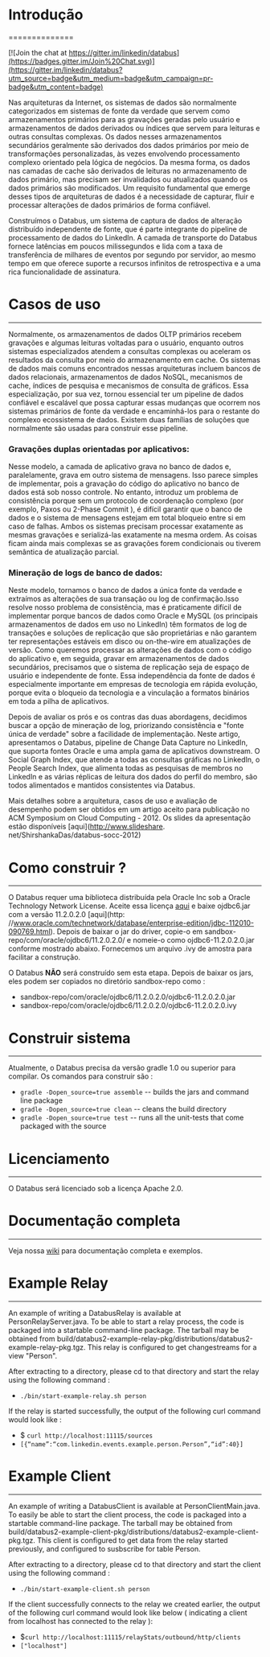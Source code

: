 # Introdução
==============

[![Join the chat at https://gitter.im/linkedin/databus](https://badges.gitter.im/Join%20Chat.svg)](https://gitter.im/linkedin/databus?utm_source=badge&utm_medium=badge&utm_campaign=pr-badge&utm_content=badge)

Nas arquiteturas da Internet, os sistemas de dados são normalmente categorizados em sistemas de fonte da verdade que servem como armazenamentos primários para as gravações geradas pelo usuário e armazenamentos de dados derivados ou índices que servem para leituras e outras consultas complexas. Os dados nesses armazenamentos secundários geralmente são derivados dos dados primários por meio de transformações personalizadas, às vezes envolvendo processamento complexo orientado pela lógica de negócios. Da mesma forma, os dados nas camadas de cache são derivados de leituras no armazenamento de dados primário, mas precisam ser invalidados ou atualizados quando os dados primários são modificados. Um requisito fundamental que emerge desses tipos de arquiteturas de dados é a necessidade de capturar, fluir e processar alterações de dados primários de forma confiável.

Construímos o Databus, um sistema de captura de dados de alteração distribuído independente de fonte, que é parte integrante do pipeline de processamento de dados do LinkedIn. A camada de transporte do Databus fornece latências em poucos milissegundos e lida com a taxa de transferência de milhares de eventos por segundo por servidor, ao mesmo tempo em que oferece suporte a recursos infinitos de retrospectiva e a uma rica funcionalidade de assinatura.

# Casos de uso
*****
Normalmente, os armazenamentos de dados OLTP primários recebem gravações e algumas leituras voltadas para o usuário, enquanto outros sistemas especializados atendem a consultas complexas ou aceleram os resultados da consulta por meio do armazenamento em cache. Os sistemas de dados mais comuns encontrados nessas arquiteturas incluem bancos de dados relacionais, armazenamentos de dados NoSQL, mecanismos de cache, índices de pesquisa e mecanismos de consulta de gráficos. Essa especialização, por sua vez, tornou essencial ter um pipeline de dados confiável e escalável que possa capturar essas mudanças que ocorrem nos sistemas primários de fonte da verdade e encaminhá-los para o restante do complexo ecossistema de dados. Existem duas famílias de soluções que normalmente são usadas para construir esse pipeline.

### Gravações duplas orientadas por aplicativos:
Nesse modelo, a camada de aplicativo grava no banco de dados e, paralelamente, grava em outro sistema de mensagens. Isso parece simples de implementar, pois a gravação do código do aplicativo no banco de dados está sob nosso controle. No entanto, introduz um problema de consistência porque sem um protocolo de coordenação complexo (por exemplo, Paxos ou 2-Phase Commit ), é difícil garantir que o banco de dados e o sistema de mensagens estejam em total bloqueio entre si em caso de falhas. Ambos os sistemas precisam processar exatamente as mesmas gravações e serializá-las exatamente na mesma ordem. As coisas ficam ainda mais complexas se as gravações forem condicionais ou tiverem semântica de atualização parcial.

### Mineração de logs de banco de dados: 
Neste modelo, tornamos o banco de dados a única fonte da verdade e extraímos as alterações de sua transação ou log de confirmação.Isso resolve nosso problema de consistência, mas é praticamente difícil de implementar porque bancos de dados como Oracle e MySQL (os principais armazenamentos de dados em uso no LinkedIn) têm formatos de log de transações e soluções de replicação que são proprietárias e não garantem ter
representações estáveis em disco ou on-the-wire em atualizações de versão. Como queremos processar as alterações de dados com o código do aplicativo e, em seguida, gravar em armazenamentos de dados secundários, precisamos que o sistema de replicação seja de espaço de usuário e independente de fonte. Essa independência da fonte de dados é especialmente importante em empresas de tecnologia em rápida evolução, porque evita o bloqueio da tecnologia e a vinculação a formatos binários em toda a pilha de aplicativos.

Depois de avaliar os prós e os contras das duas abordagens, decidimos buscar a opção de mineração de log, priorizando consistência e "fonte única de verdade" sobre a facilidade de implementação. Neste artigo, apresentamos o Databus, pipeline de Change Data Capture no LinkedIn, que suporta fontes Oracle e uma ampla gama de aplicativos downstream. O Social Graph Index, que atende a todas as consultas gráficas no LinkedIn, o People Search Index, que alimenta todas as pesquisas de membros no LinkedIn e as várias réplicas de leitura dos dados do perfil do membro, são todos alimentados e mantidos consistentes via Databus.

Mais detalhes sobre a arquitetura, casos de uso e avaliação de desempenho podem ser obtidos em um artigo aceito para publicação no ACM Symposium on Cloud Computing - 2012. Os slides da apresentação estão disponíveis [aqui](http://www.slideshare. net/ShirshankaDas/databus-socc-2012)

# Como construir ?
*****
O Databus requer uma biblioteca distribuída pela Oracle Inc sob a Oracle Technology Network License. Aceite essa licença [aqui](http://www.oracle.com/technetwork/licenses/distribution-license-152002.html) e baixe ojdbc6.jar com a versão 11.2.0.2.0 [aqui](http: //www.oracle.com/technetwork/database/enterprise-edition/jdbc-112010-090769.html). Depois de baixar o jar do driver, copie-o em sandbox-repo/com/oracle/ojdbc6/11.2.0.2.0/ e nomeie-o como ojdbc6-11.2.0.2.0.jar conforme mostrado abaixo. Fornecemos um arquivo .ivy de amostra para facilitar a construção.

O Databus **NÃO** será construído sem esta etapa. Depois de baixar os jars, eles podem ser copiados no diretório sandbox-repo como :
* sandbox-repo/com/oracle/ojdbc6/11.2.0.2.0/ojdbc6-11.2.0.2.0.jar
* sandbox-repo/com/oracle/ojdbc6/11.2.0.2.0/ojdbc6-11.2.0.2.0.ivy

# Construir sistema
*****
Atualmente, o Databus precisa da versão gradle 1.0 ou superior para compilar. Os comandos para construir são :
* `gradle -Dopen_source=true assemble` -- builds the jars and command line package
* `gradle -Dopen_source=true clean`    -- cleans the build directory
* `gradle -Dopen_source=true test`     -- runs all the unit-tests that come packaged with the source

# Licenciamento
*****
O Databus será licenciado sob a licença Apache 2.0.

# Documentação completa
*****
Veja nossa [wiki](https://github.com/linkedin/databus/wiki) para documentação completa e exemplos.
# Example Relay
*****
An example of writing a DatabusRelay is available at PersonRelayServer.java. To be able to start a relay process, the code is packaged into a startable command-line package. The tarball may be obtained from build/databus2-example-relay-pkg/distributions/databus2-example-relay-pkg.tgz. This relay is configured to get changestreams for a view "Person".

After extracting to a directory, please cd to that directory and start the relay using the following command :
* `./bin/start-example-relay.sh person`

If the relay is started successfully, the output of the following curl command would look like :
* $ `curl http://localhost:11115/sources`
* `[{“name”:“com.linkedin.events.example.person.Person”,“id”:40}]`

# Example Client
*****
An example of writing a DatabusClient is available at PersonClientMain.java. To easily be able to start the client process, the code is packaged into a startable command-line package. The tarball may be obtained from build/databus2-example-client-pkg/distributions/databus2-example-client-pkg.tgz. This client is configured to get data from the relay started previously, and configured to susbscribe for table Person.

After extracting to a directory, please cd to that directory and start the client using the following command :
* `./bin/start-example-client.sh person`

If the client successfully connects to the relay we created earlier, the output of the following curl command would look like below ( indicating a client from localhost has connected to the relay ):
* $`curl http://localhost:11115/relayStats/outbound/http/clients`
* `["localhost"]`
